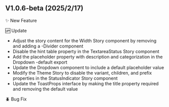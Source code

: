 ## V1.0.6-beta (2025/2/17)

✨ New Feature

🆙 Update

- Adjust the story content for the Width Story component by removing and adding a -Divider component
- Disable the hint table property in the TextareaStatus Story component
- Add the placeholder property with description and categorization in the Dropdown -default export
- Update the Dropdown component to include a default placeholder value
- Modify the Theme Story to disable the variant, children, and prefix properties in the StatusIndicator Story component
- Update the ToastProps interface by making the title property required and removing the default value

🪲 Bug Fix
